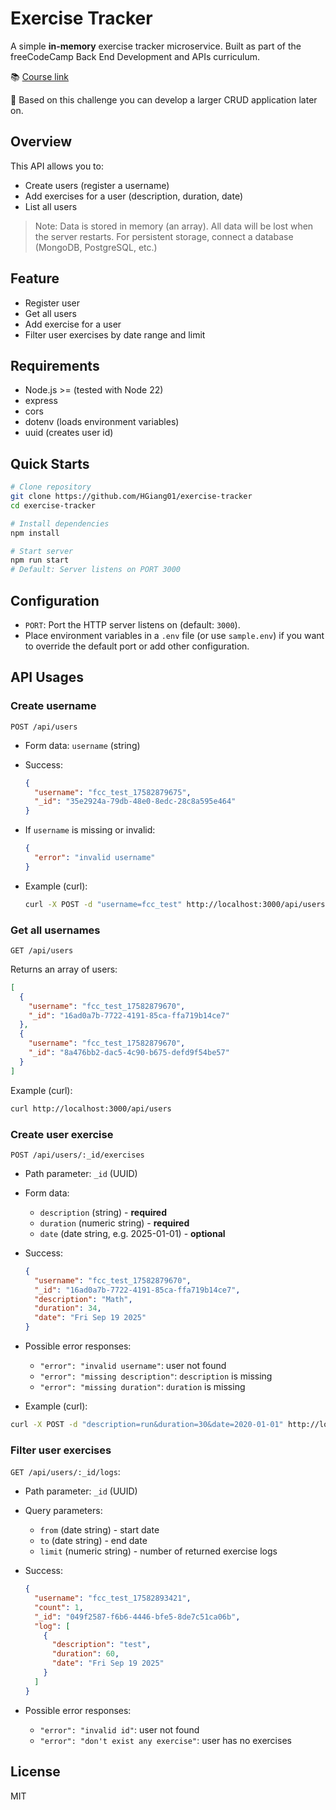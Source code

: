 # Exercise Tracker

A simple **in-memory** exercise tracker microservice. Built as part of the freeCodeCamp Back End Development and APIs curriculum.

📚 [Course link](https://www.freecodecamp.org/learn/back-end-development-and-apis/back-end-development-and-apis-projects/exercise-tracker)

🦾 Based on this challenge you can develop a larger CRUD application later on.

## Overview

This API allows you to:
- Create users (register a username)
- Add exercises for a user (description, duration, date)
- List all users
> Note: Data is stored in memory (an array). All data will be lost when the server restarts. For persistent storage, connect a database (MongoDB, PostgreSQL, etc.)



## Feature

- Register user
- Get all users
- Add exercise for a user
- Filter user exercises by date range and limit



## Requirements

- Node.js >= (tested with Node 22)
- express
- cors
- dotenv (loads environment variables)
- uuid (creates user id)



## Quick Starts

```bash
# Clone repository
git clone https://github.com/HGiang01/exercise-tracker
cd exercise-tracker

# Install dependencies
npm install

# Start server
npm run start
# Default: Server listens on PORT 3000
```



## Configuration
- `PORT`: Port the HTTP server listens on (default: `3000`).
- Place environment variables in a `.env` file (or use `sample.env`) if you want to override the default port or add other configuration.



## API Usages

### Create username

`POST /api/users`

- Form data: `username` (string)

- Success:
  ```json
  {
    "username": "fcc_test_17582879675",
    "_id": "35e2924a-79db-48e0-8edc-28c8a595e464"
  }
  ```

- If `username` is missing or invalid:
  ```json
  {
    "error": "invalid username"
  }
  ```

- Example (curl):
  ```bash
  curl -X POST -d "username=fcc_test" http://localhost:3000/api/users
  ```

### Get all usernames

`GET /api/users`

Returns an array of users: 
```json
[
  {
    "username": "fcc_test_17582879670",
    "_id": "16ad0a7b-7722-4191-85ca-ffa719b14ce7"
  },
  {
    "username": "fcc_test_17582879670",
    "_id": "8a476bb2-dac5-4c90-b675-defd9f54be57"
  }
]
```

Example (curl):
```bash
curl http://localhost:3000/api/users
```

### Create user exercise

`POST /api/users/:_id/exercises`

- Path parameter: `_id` (UUID)

- Form data:
  - `description` (string) - **required**
  - `duration` (numeric string) - **required**
  - `date` (date string, e.g. 2025-01-01) - **optional**

- Success:
  ```json
  {
    "username": "fcc_test_17582879670",
    "_id": "16ad0a7b-7722-4191-85ca-ffa719b14ce7",
    "description": "Math",
    "duration": 34,
    "date": "Fri Sep 19 2025"
  }
  ```

- Possible error responses:
  - `"error": "invalid username"`: user not found
  - `"error": "missing description"`: `description` is missing
  - `"error": "missing duration"`: `duration` is missing

- Example (curl):
```bash
curl -X POST -d "description=run&duration=30&date=2020-01-01" http://localhost:3000/api/users/<user_id>/exercises
```

### Filter user exercises

`GET /api/users/:_id/logs`:

- Path parameter: `_id` (UUID)

- Query parameters:
  - `from` (date string) - start date
  - `to` (date string) - end date
  - `limit` (numeric string) - number of returned exercise logs

- Success:
  ```json
  {
    "username": "fcc_test_17582893421",
    "count": 1,
    "_id": "049f2587-f6b6-4446-bfe5-8de7c51ca06b",
    "log": [
      {
        "description": "test",
        "duration": 60,
        "date": "Fri Sep 19 2025"
      }
    ]
  }
  ```

- Possible error responses:
  - `"error": "invalid id"`: user not found
  - `"error": "don't exist any exercise"`: user has no exercises

## License
MIT